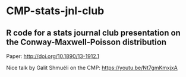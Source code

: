 # CMP-stats-jnl-club

## R code for a stats journal club presentation on the Conway-Maxwell-Poisson distribution

Paper: http://doi.org/10.1890/13-1912.1

Nice talk by Galit Shmuéli on the CMP: https://youtu.be/Nt7gmKmxjxA

